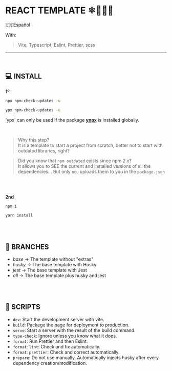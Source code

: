 # REACT TEMPLATE ⚛️🚀🏁🎉

🇪🇸[Español](./README_es.md)

With:

> Vite, Typescript, Eslint, Prettier, scss

---

<br>

## 💻 INSTALL

**1º**

```bash
npx npm-check-updates -u
```

```bash
ypx npm-check-updates -u
```

'ypx' can only be used if the package **[ynpx](https://www.npmjs.com/package/ynpx)** is installed globally.

<br/>

> Why this step? <br> It is a template to start a project from scratch, better not to start with outdated libraries, right?

> Did you know that `npm outdated` exists since npm 2.x? <br> It allows you to SEE the current and installed versions of all the dependencies... But only `ncu` uploads them to you in the `package.json`

<br/>
<br/>

**2nd**

```bash
npm i
```

```bash
yarn install
```

<br/>
<br/>

## 🌿 BRANCHES

- _base_ -> The template without "extras"
- _husky_ -> The base template with Husky
- _jest_ -> The base template with Jest
- _all_ -> The base template plus husky and jest

<br/>
<br/>

## 📜 SCRIPTS

- `dev`: Start the development server with vite.
- `build`: Package the page for deployment to production.
- `serve`: Start a server with the result of the build command.
- `type-check`: Ignore unless you know what it does.
- `format`: Run Prettier and then Eslint.
- `format:lint`: Check and fix automatically.
- `format:prettier`: Check and correct automatically.
- `prepare`: Do not use manually. Automatically injects husky after every dependency creation/modification.
